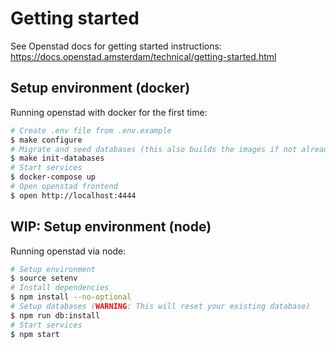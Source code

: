 # Getting started

See Openstad docs for getting started instructions: https://docs.openstad.amsterdam/technical/getting-started.html

## Setup environment (docker)

Running openstad with docker for the first time:

```sh
# Create .env file from .env.example
$ make configure
# Migrate and seed databases (this also builds the images if not already present)
$ make init-databases
# Start services
$ docker-compose up
# Open openstad frontend
$ open http://localhost:4444
```

## WIP: Setup environment (node)

Running openstad via node:

```sh
# Setup environment
$ source setenv
# Install dependencies
$ npm install --no-optional
# Setup databases (WARNING: This will reset your existing database)
$ npm run db:install
# Start services
$ npm start
```

